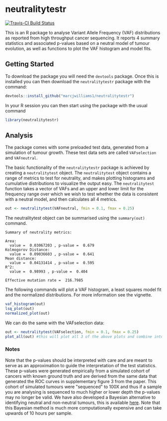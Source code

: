 # neutralitytestr

[![Travis-CI Build Status](https://travis-ci.org/marcjwilliams1/neutralitytestr.svg?branch=master)](https://travis-ci.org/marcjwilliams1/neutralitytestr)

This is an R package to analyse Variant Allele Frequency (VAF) distributions as reported from high throughput cancer sequencing. It reports 4 summary statistics and associated p-values based on a neutral model of tumour evolution, as well as functions to plot the VAF histogram and model fits.

## Getting Started
To download the package you will need the ```devtools``` package. Once this is installed you can then download the ```neutralitytestr``` package with the command:
```R
devtools::install_github("marcjwilliams1/neutralitytestr")
```
In your R session you can then start using the package with the usual command
```R
library(neutralitytestr)
```

## Analysis
The package comes with some preloaded test data, generated from a simulation of tumour growth. These test data sets are called ```VAFselection``` and ```VAFneutral```.

The basic functionality of the ```neutralitytestr``` package is achieved by creating a ```neutralitytest``` object. The ```neutralitytest``` object contains a range of metrics to test for neutrality, and makes plotting histograms and cumulative distributions to visualize the output easy. The ```neutralitytest``` function takes a vector of VAFs and an upper and lower limit for the frequency range over which we wish to test whether the data is consistent with a neutral model, and then calculates all 4 metrics.
```R
out <- neutralitytest(VAFneutral, fmin = 0.1, fmax = 0.25)
```

The neutralitytest object can be summarised using the ```summary(out)``` command.
```
Summary of neutrality metrics:

Area:
  value =  0.03067203 , p-value =  0.679
Kolmogorov Distance:
  value =  0.09036603 , p-value =  0.641
Mean distance:
  value =  0.04131414 , p-value =  0.595
R^2:
  value =  0.98993 , p-value =  0.404

Effective mutation rate =  216.7985
```


The following commands will plot a VAF histogram, a least squares model fit and the normalized distributions. For more information see the vignette.

```R
vaf_histogram(out)
lsq_plot(out)
normalized_plot(out)
```

We can do the same with the VAFselection data:

```R
out <- neutralitytest(VAFselection, fmin = 0.1, fmax = 0.25)
plot_all(out) #this will plot all 3 of the above plots and combine into 1 figure.
```


### Notes
Note that the p-values should be interpreted with care and are meant to serve as an approximation to guide the interpretation of the test statistics. These p-values were generated empirically from a simulated cohort of cancers with known ground truth and are derived from the same data that generated the ROC curves in supplementary figure 3 from the paper. This cohort of simulated tumours were "sequenced" to 100X and thus if a sample you are analysing is sequenced to much higher or lower depth the p-values may no longer be valid. We have also developed a Bayesian alternative to identifying neutral and non-neutral tumours, this is available [here](https://github.com/marcjwilliams1/SubClonalSelection.jl). Note that this Bayesian method is much more computationally expensive and can take upwards of 10 hours per sample.
